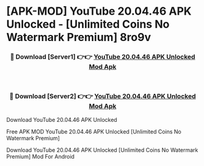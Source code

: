 # [APK-MOD] YouTube 20.04.46 APK Unlocked - [Unlimited Coins No Watermark Premium] 8ro9v



<div align="center">
<h3>🔴 Download [Server1] 👉👉 <a href="https://momento.my/?title=YouTube_20.04.46_APK_Unlocked">YouTube 20.04.46 APK Unlocked Mod Apk</a></h3><br>

<h3>🔴 Download [Server2] 👉👉 <a href="https://momento.my/?title=YouTube_20.04.46_APK_Unlocked">YouTube 20.04.46 APK Unlocked Mod Apk</a></h3>
</div>



Download YouTube 20.04.46 APK Unlocked 

Free APK MOD YouTube 20.04.46 APK Unlocked [Unlimited Coins No Watermark Premium]

Download YouTube 20.04.46 APK Unlocked [Unlimited Coins No Watermark Premium] Mod For Android
